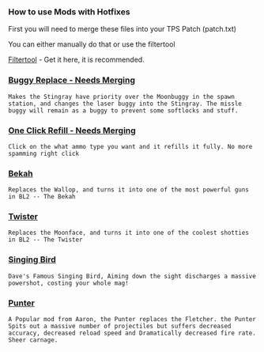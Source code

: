 ### How to use Mods with Hotfixes

First you will need to merge these files into your TPS Patch (patch.txt)

You can either manually do that or use the filtertool

[Filtertool](https://www.youtube.com/watch?v=zJ4qI4U_lE0&t=1s/) - Get it here, it is recommended.


### [Buggy Replace - Needs Merging](https://raw.githubusercontent.com/BLCM/BLCMods/master/Pre%20Sequel%20Mods/Laxlife/BuggyReplace.txt)

```
Makes the Stingray have priority over the Moonbuggy in the spawn station, and changes the laser buggy into the Stingray. The missle buggy will remain as a buggy to prevent some softlocks and stuff.
```

### [One Click Refill - Needs Merging](https://raw.githubusercontent.com/BLCM/BLCMods/master/Pre%20Sequel%20Mods/Laxlife/oneclickrefill.txt)

```
Click on the what ammo type you want and it refills it fully. No more spamming right click
```
### [Bekah](https://raw.githubusercontent.com/BLCM/BLCMods/master/Pre%20Sequel%20Mods/Laxlife/bekah.txt)

```
Replaces the Wallop, and turns it into one of the most powerful guns in BL2 -- The Bekah
```
### [Twister](https://raw.githubusercontent.com/BLCM/BLCMods/master/Pre%20Sequel%20Mods/Laxlife/Twister.txt)

```
Replaces the Moonface, and turns it into one of the coolest shotties in BL2 -- The Twister
```
### [Singing Bird](https://raw.githubusercontent.com/BLCM/BLCMods/master/Pre%20Sequel%20Mods/Laxlife/singingbird.txt)

```
Dave's Famous Singing Bird, Aiming down the sight discharges a massive powershot, costing your whole mag!  
```
### [Punter](https://raw.githubusercontent.com/BLCM/BLCMods/master/Pre%20Sequel%20Mods/Laxlife/singingbird.txt)

```
A Popular mod from Aaron, the Punter replaces the Fletcher. the Punter Spits out a massive number of projectiles but suffers decreased accuracy, decreased reload speed and Dramatically decreased fire rate. Sheer carnage.
  
```
